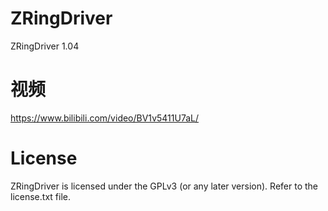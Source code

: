 # ZRingDriver
ZRingDriver 1.04

# 视频
https://www.bilibili.com/video/BV1v5411U7aL/

# License
ZRingDriver is licensed under the GPLv3 (or any later version). Refer to the license.txt file.
